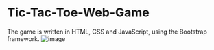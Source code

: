 # Tic-Tac-Toe-Web-Game
The game is written in HTML, CSS and JavaScript, using the Bootstrap framework.
![image](https://user-images.githubusercontent.com/80452005/220673253-61d6e8ef-460e-4614-b66d-17ac85e75a72.png)

